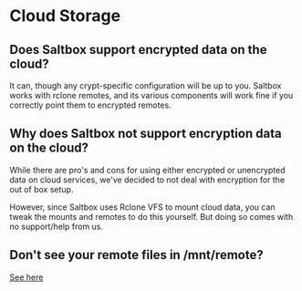 # Cloud Storage

## Does Saltbox support encrypted data on the cloud?

It can, though any crypt-specific configuration will be up to you.  Saltbox works with rclone remotes, and its various components will work fine if you correctly point them to encrypted remotes.

## Why does Saltbox not support encryption data on the cloud?

While there are pro's and cons for using either encrypted or unencrypted data on cloud services, we've decided to not deal with encryption for the out of box setup.

However, since Saltbox uses Rclone VFS to mount cloud data, you can tweak the mounts and remotes to do this yourself. But doing so comes with no support/help from us.

## Don't see your remote files in /mnt/remote?

[See here](../reference/guides/chazguides/no-media.md)

